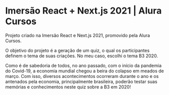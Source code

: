 # Imersão React + Next.js 2021 | Alura Cursos

Projeto criado na Imersão React e Next.js 2021, promovido pela Alura Cursos.

O objetivo do projeto é a geração de um quiz, o qual os participantes definem o tema de suas criações. No meu caso, escolhi o tema B3 2020.

Como é de sabedoria de todos, no ano passado, com o início da pandemia do Covid-19, a economia mundial chegou a beira do colapso em meados de março. Com isso, diversos acontecimentos ocorreram durante o ano e os antenados pela economia, principalmente brasileira, poderão testar suas memórias e conhecimentos neste quiz sobre a B3 em 2020!
